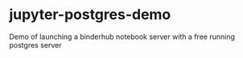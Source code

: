 # jupyter-postgres-demo
Demo of launching a binderhub notebook server with a free running postgres server
